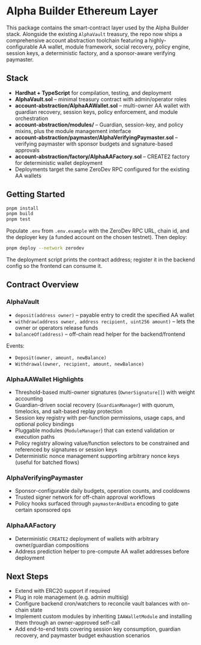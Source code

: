 # Alpha Builder Ethereum Layer

This package contains the smart-contract layer used by the Alpha Builder stack. Alongside the existing `AlphaVault` treasury, the repo now ships a comprehensive account abstraction toolchain featuring a highly-configurable AA wallet, module framework, social recovery, policy engine, session keys, a deterministic factory, and a sponsor-aware verifying paymaster.

## Stack

- **Hardhat + TypeScript** for compilation, testing, and deployment
- **AlphaVault.sol** – minimal treasury contract with admin/operator roles
- **account-abstraction/AlphaAAWallet.sol** – multi-owner AA wallet with guardian recovery, session keys, policy enforcement, and module orchestration
- **account-abstraction/modules/** – Guardian, session-key, and policy mixins, plus the module management interface
- **account-abstraction/paymaster/AlphaVerifyingPaymaster.sol** – verifying paymaster with sponsor budgets and signature-based approvals
- **account-abstraction/factory/AlphaAAFactory.sol** – CREATE2 factory for deterministic wallet deployment
- Deployments target the same ZeroDev RPC configured for the existing AA wallets

## Getting Started

```bash
pnpm install
pnpm build
pnpm test
```

Populate `.env` from `.env.example` with the ZeroDev RPC URL, chain id, and the deployer key (a funded account on the chosen testnet). Then deploy:

```bash
pnpm deploy --network zerodev
```

The deployment script prints the contract address; register it in the backend config so the frontend can consume it.

## Contract Overview

### AlphaVault

- `deposit(address owner)` – payable entry to credit the specified AA wallet
- `withdraw(address owner, address recipient, uint256 amount)` – lets the owner or operators release funds
- `balanceOf(address)` – off-chain read helper for the backend/frontend

Events:

- `Deposit(owner, amount, newBalance)`
- `Withdrawal(owner, recipient, amount, newBalance)`

### AlphaAAWallet Highlights

- Threshold-based multi-owner signatures (`OwnerSignature[]`) with weight accounting
- Guardian-driven social recovery (`GuardianManager`) with quorum, timelocks, and salt-based replay protection
- Session key registry with per-function permissions, usage caps, and optional policy bindings
- Pluggable modules (`ModuleManager`) that can extend validation or execution paths
- Policy registry allowing value/function selectors to be constrained and referenced by signatures or session keys
- Deterministic nonce management supporting arbitrary nonce keys (useful for batched flows)

### AlphaVerifyingPaymaster

- Sponsor-configurable daily budgets, operation counts, and cooldowns
- Trusted signer network for off-chain approval workflows
- Policy hooks surfaced through `paymasterAndData` encoding to gate certain sponsored ops

### AlphaAAFactory

- Deterministic `CREATE2` deployment of wallets with arbitrary owner/guardian compositions
- Address prediction helper to pre-compute AA wallet addresses before deployment

## Next Steps

- Extend with ERC20 support if required
- Plug in role management (e.g. admin multisig)
- Configure backend cron/watchers to reconcile vault balances with on-chain state
- Implement custom modules by inheriting `IAAWalletModule` and installing them through an owner-approved self-call
- Add end-to-end tests covering session key consumption, guardian recovery, and paymaster budget exhaustion scenarios
